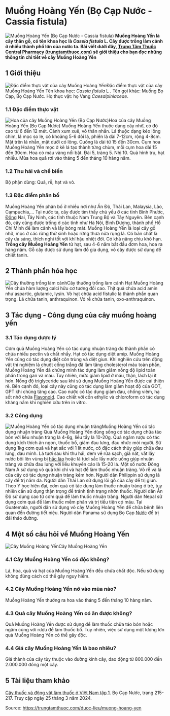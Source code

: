 # Muồng Hoàng Yến (Bọ Cạp Nước - Cassia fistula)

![Muồng Hoàng Yến \(Bọ Cạp Nước - Cassia fistula\)](https://trungtamthuoc.com/images/others/cay-muong-hoang-yen-2-1653.jpg)
**Muồng Hoàng Yến là cây thân gỗ, có tên khoa học là _Cassia fistula_ L. Cây được trồng làm cảnh ở nhiều thành phố lớn của nước ta. Bài viết dưới đây, [Trung Tâm Thuốc Central Pharmacy](https://trungtamthuoc.com/ "Trung Tâm Thuốc Central Pharmacy") ([trungtamthuoc.com](https://trungtamthuoc.com/ "trungtamthuoc.com")) sẽ giới thiệu cho bạn đọc những thông tin chi tiết về cây Muồng Hoàng Yến**
##  1 Giới thiệu
![Đặc điểm thực vật của cây Muồng Hoàng Yến](https://trungtamthuoc.com/images/item/cay-muong-hoang-yen.jpg)Đặc điểm thực vật của cây Muồng Hoàng Yến
Tên khoa học: _Cassia fistula_ L _._
Tên gọi khác: Muồng Bọ Cạp, Bọ Cạp Nước.
Họ thực vật: họ Vang _Caesalpiniaceae_.
### 1.1 Đặc điểm thực vật
![Hoa của cây Muồng Hoàng Yến \(Bọ Cạp Nước\)](https://trungtamthuoc.com/images/item/cay-muong-hoang-yen-0.jpg)Hoa của cây Muồng Hoàng Yến (Bọ Cạp Nước)
Muồng Hoàng Yến thuộc dạng cây nhỡ, có độ cao từ 6 đến 12 mét.
Cành xum xuê, vỏ thân nhẵn.
Lá thuộc dạng kéo lông chim, lá mọc so le, có khoảng 5-6 đôi lá, phiến lá dài 7-12cm, rộng 4-8cm. Mặt trên lá nhẵn, mặt dưới có lông. Cuống lá dài từ 15 đến 30cm.
Cụm hoa Muồng Hoàng Yến mọc ở kẽ lá tạo thành từng chùm, mỗi cụm hoa dài 15 đến 30cm. Hoa có màu vàng nổi bật.
Đài 5, tràng 5.
Nhị 10.
Quả hình trụ, hạt nhiều.
Mùa hoa quả rơi vào tháng 5 đến tháng 10 hàng năm.
### 1.2 Thu hái và chế biến
Bộ phận dùng: Quả, rễ, hạt và vỏ.
### 1.3 Đặc điểm phân bố
Muồng Hoàng Yến phân bố ở nhiều nơi như Ấn Độ, Thái Lan, Malaysia, Lào, Campuchia,...
Tại nước ta, cây được tìm thấy chủ yếu ở các tỉnh Bình Phước, [Đồng](https://trungtamthuoc.com/hoat-chat/dong "Đồng") Nai, Tây Ninh, các tỉnh thuộc Nam Trung Bộ và Tây Nguyên. Bên cạnh đó, cây cũng được trồng ở các tỉnh như Hà Nội, Bình Dương, thành phố Hồ Chí Minh để làm cảnh và lấy bóng mát.
Muồng Hoàng Yến là loại cây gỗ nhỡ, mọc ở các rừng thứ sinh hoặc rừng thưa nửa rụng lá. Có bản chất là cây ưa sáng, thích nghi tốt với khí hậu nhiệt đới. Có khả năng chịu khô hạn.
**Trồng cây Muồng Hoàng Yến** từ hạt, sau 4-6 năm bắt đầu đơm hoa, hoa ra hàng năm.
Gỗ cây được sử dụng làm đồ gia dụng, vỏ cây được sử dụng để chiết tanin. 
##  2 Thành phần hóa học
![Cây thường trồng làm cảnh](https://trungtamthuoc.com/images/item/cay-muong-hoang-yen-1.jpg)Cây thường trồng làm cảnh
Hạt Muồng Hoàng Yến chứa hàm lượng calci hữu cơ tương đối cao.
Thịt quả chứa acid amin như aspartic, glutamic, lysin.
Vỏ hạt chứa acid fistulic là thành phần quan trọng.
Lá chứa tanin, anthraquinon.
Vỏ rễ chứa tanin, oxo-anthraquinon.
##  3 Tác dụng - Công dụng của cây muồng hoàng yến
### 3.1 Tác dụng dược lý
Cơm quả Muồng Hoàng Yến có tác dụng nhuận tràng do thành phần có chứa nhiều pectin và chất nhầy.
Hạt có tác dụng diệt amip.
Muồng Hoàng Yến cũng có tác dụng diệt côn trùng và diệt giun.
Khi nghiên cứu trên động vật thí nghiệm là chuột cống trắng đã làm tăng cholesterol máu toàn phần, Muồng Hoàng Yến đã chứng minh tác dụng làm giảm nồng độ lipid toàn phần trong gan và máu. Tuy nhiên, mức giảm lipid ở máu, thận, lách lại ít hơn. Nồng độ triglyceride sau khi sử dụng Muồng Hoàng Yến được cải thiện rẽ.
Bên cạnh đó, loại cây này cũng có tác dụng làm giảm hoạt độ của GOT, GPT khi chúng tăng cao.
Cao nước có tác dụng giảm đau, chống viêm, hạ sốt nhờ chứa [Flavonoid](https://trungtamthuoc.com/hoat-chat/flavonoid "Flavonoid").
Cao chiết với cồn ethylic và chloroform có tác dụng kháng nấm khi nghiên cứu trên in vitro.
### 3.2 Công dụng
![Muồng Hoàng Yến có tác dụng nhuận tràng](https://trungtamthuoc.com/images/item/cay-muong-hoang-yen-3.jpg)Muồng Hoàng Yến có tác dụng nhuận tràng
Quả Muồng Hoàng Yến dùng sống có tác dụng chữa táo bón với liều nhuận tràng là 4-6g, liều tẩy là 10-20g.
Quả ngâm rượu có tác dụng kích thích ăn ngon, thuốc bổ, giảm đau lưng, đau nhức mỏi người.
Sử dụng 1kg cơm quả và hạt sắc với 1 lít nước, cô đặc cách thủy giúp chữa đau lưng, đau mình.
Lá tươi sau khi thu hái, đem về rửa sạch, giã nát, vắt lấy nước bôi lên vùng bị [hắc lào](https://trungtamthuoc.com/bai-viet/benh-hac-lao-tac-nhan-trieu-chung-va-phuong-phap-dieu-tri "hắc lào") hoặc lá tươi sắc lấy nước uống giúp nhuận tràng và chữa đau lưng với liều khuyến cáo là 15-20 lá.
Một số nước Đông Nam Á sử dụng vỏ quả khi chí và hạt để làm thuốc nhuận tràng. Vỏ rễ và lá của cây có tác dụng nhuận tràng kém hơn.
Người dân Philippin sử dụng lá cây để trị nấm da.
Người dân Thái Lan sử dụng lõi gỗ của cây để trị giun.
Theo Y học hiện đại, cơm quả có tác dụng làm thuốc nhuận tràng ở trẻ, tuy nhiên cần sử dụng thận trọng để tránh tình trạng nhờn thuốc.
Người dân Ấn Độ sử dụng cao từ cơm quả để làm thuốc nhuận tràng.
Người dân Nepal sử dụng cơm quả để làm thuốc mềm phân và trị tiểu tiện có máu.
Tại Guatemala, người dân sử dụng vỏ cây Muồng Hoàng Yến để chữa bệnh liên quan đến đường tiết niệu.
Người dân Panama sử dụng Bọ Cạp [Nước](https://trungtamthuoc.com/hoat-chat/nuoc "Nước") để trị đái tháo đường.
##  4 Một số câu hỏi về Muồng Hoàng Yến
![Cây Muồng Hoàng Yến](https://trungtamthuoc.com/images/item/cay-muong-hoang-yen-4.jpg)Cây Muồng Hoàng Yến
### 4.1 Cây Muồng Hoàng Yến có độc không?
Lá, hoa, quả và hạt của Muồng Hoàng Yến đều chứa chất độc. Nếu sử dụng không đúng cách có thể gây nguy hiểm.
### 4.2 Cây Muồng Hoàng Yến nở vào mùa nào?
Muồng Hoàng Yến thường ra hoa vào tháng 5 đến tháng 10 hàng năm.
### 4.3 Quả cây Muồng Hoàng Yến có ăn được không?
Quả Muồng Hoàng Yến được sử dụng để làm thuốc chữa táo bón hoặc ngâm cùng với rượu để làm thuốc bổ. Tuy nhiên, việc sử dụng một lượng lớn quả Muồng Hoàng Yến có thể gây độc.
### 4.4 Giá cây Muồng Hoàng Yến là bao nhiêu?
Giá thành của cây tùy thuộc vào đường kính cây, dao động từ 800.000 đến 2.000.000 đồng một cây.
##  5 Tài liệu tham khảo
[Cây thuốc và động vật làm thuốc ở Việt Nam tập 1](http://https://trungtamthuoc.com/upload/pdf/cay-thuoc-va-dong-vat-lam-thuoc-tap-1-trungtamthuoc.com.pdf). Bọ Cạp Nước, trang 215-217. Truy cập ngày 25 tháng 3 năm 2024.


Source: https://trungtamthuoc.com/duoc-lieu/muong-hoang-yen